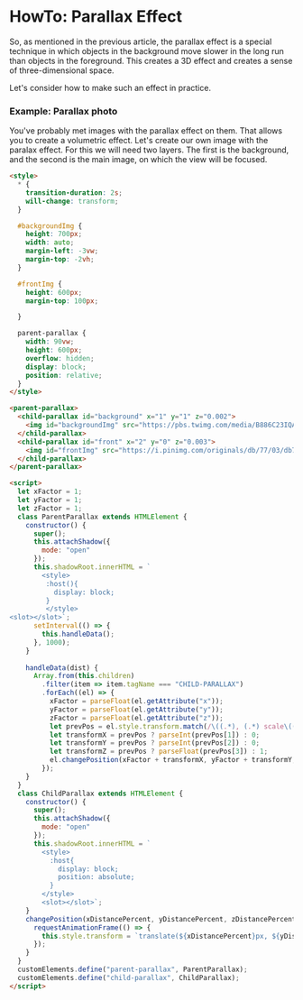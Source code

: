 # HowTo: Parallax Effect

So, as mentioned in the previous article, the parallax effect is a special technique in which objects in the background 
move slower in the long run than objects in the foreground. This creates a 3D effect and creates a sense of 
three-dimensional space. 

Let's consider how to make such an effect in practice.

### Example: Parallax photo
You've probably met images with the parallax effect on them. That allows you to create a volumetric effect. Let's create 
our own image with the paralax effect. 
For this we will need two layers. The first is the background, and the second is the main image, on which the view will
be focused.
 
```html
<style>
  * {
    transition-duration: 2s;
    will-change: transform;
  }

  #backgroundImg {
    height: 700px;
    width: auto;
    margin-left: -3vw;
    margin-top: -2vh;
  }

  #frontImg {
    height: 600px;
    margin-top: 100px;

  }

  parent-parallax {
    width: 90vw;
    height: 600px;
    overflow: hidden;
    display: block;
    position: relative;
  }
</style>

<parent-parallax>
  <child-parallax id="background" x="1" y="1" z="0.002">
    <img id="backgroundImg" src="https://pbs.twimg.com/media/B886C23IQAEt2aB.jpg" alt="background image">
  </child-parallax>
  <child-parallax id="front" x="2" y="0" z="0.003">
    <img id="frontImg" src="https://i.pinimg.com/originals/db/77/03/db7703221e42fe762a735e164a325f03.png" alt="main image">
  </child-parallax>
</parent-parallax>

<script>
  let xFactor = 1;
  let yFactor = 1;
  let zFactor = 1;
  class ParentParallax extends HTMLElement {
    constructor() {
      super();
      this.attachShadow({
        mode: "open"
      });
      this.shadowRoot.innerHTML = `
        <style>
         :host(){
           display: block;
         }
         </style>
<slot></slot>`;
      setInterval(() => {
        this.handleData();
      }, 1000);
    }
    
    handleData(dist) {
      Array.from(this.children)
        .filter(item => item.tagName === "CHILD-PARALLAX")
        .forEach((el) => {
          xFactor = parseFloat(el.getAttribute("x"));
          yFactor = parseFloat(el.getAttribute("y"));
          zFactor = parseFloat(el.getAttribute("z"));
          let prevPos = el.style.transform.match(/\((.*), (.*) scale\((.*)\)/);
          let transformX = prevPos ? parseInt(prevPos[1]) : 0;
          let transformY = prevPos ? parseInt(prevPos[2]) : 0;
          let transformZ = prevPos ? parseFloat(prevPos[3]) : 1;
          el.changePosition(xFactor + transformX, yFactor + transformY, zFactor + transformZ);
        });
    }
  }
  class ChildParallax extends HTMLElement {
    constructor() {
      super();
      this.attachShadow({
        mode: "open"
      });
      this.shadowRoot.innerHTML = `
        <style>
          :host{
            display: block;
            position: absolute;
          }
        </style>
        <slot></slot>`;
    }
    changePosition(xDistancePercent, yDistancePercent, zDistancePercent) {
      requestAnimationFrame(() => {
        this.style.transform = `translate(${xDistancePercent}px, ${yDistancePercent}px) scale(${zDistancePercent})`;
      });
    }
  }
  customElements.define("parent-parallax", ParentParallax);
  customElements.define("child-parallax", ChildParallax);
</script>
```
